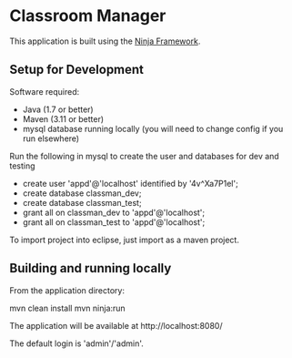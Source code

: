 Classroom Manager
=================

This application is built using the [Ninja Framework](http://www.ninjaframework.org/).

Setup for Development
---------------------

Software required:
- Java (1.7 or better)
- Maven (3.11 or better)
- mysql database running locally (you will need to change config if you run elsewhere)

Run the following in mysql to create the user and databases for dev and testing
- create user 'appd'@'localhost' identified by '4v^Xa7P1el';
- create database classman_dev;
- create database classman_test;
- grant all on classman_dev to 'appd'@'localhost';
- grant all on classman_test to 'appd'@'localhost';

To import project into eclipse, just import as a maven project.

Building and running locally
----------------------------

From the application directory:

mvn clean install
mvn ninja:run

The application will be available at http://localhost:8080/

The default login is 'admin'/'admin'.

